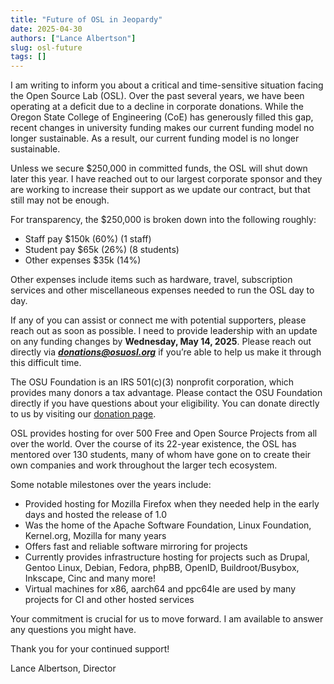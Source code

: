 ```yaml
---
title: "Future of OSL in Jeopardy"
date: 2025-04-30
authors: ["Lance Albertson"]
slug: osl-future
tags: []
---
```


I am writing to inform you about a critical and time-sensitive situation facing the Open Source Lab (OSL). Over the past
several years, we have been operating at a deficit due to a decline in corporate donations. While the Oregon State
College of Engineering (CoE) has generously filled this gap, recent changes in university funding makes our current
funding model no longer sustainable. As a result, our current funding model is no longer sustainable.

Unless we secure $250,000 in committed funds, the OSL will shut down later this year. I have reached out to our largest
corporate sponsor and they are working to increase their support as we update our contract, but that still may not be
enough.

For transparency, the $250,000 is broken down into the following roughly:

- Staff pay $150k (60%) (1 staff)
- Student pay $65k (26%) (8 students)
- Other expenses $35k (14%)

Other expenses include items such as hardware, travel, subscription services and other miscellaneous expenses needed to
run the OSL day to day.

If any of you can assist or connect me with potential supporters, please reach out as soon as possible. I need to
provide leadership with an update on any funding changes by **Wednesday, May 14, 2025**. Please reach out directly via
_**<donations@osuosl.org>**_ if you’re able to help us make it through this difficult time.

The OSU Foundation is an IRS 501(c)(3) nonprofit corporation, which provides many donors a tax advantage. Please
contact the OSU Foundation directly if you have questions about your eligibility. You can donate directly to us by
visiting our [donation page](/donate).

OSL provides hosting for over 500 Free and Open Source Projects from all over the world. Over the course of its 22-year
existence, the OSL has mentored over 130 students, many of whom have gone on to create their own companies and work
throughout the larger tech ecosystem.

Some notable milestones over the years include:

- Provided hosting for Mozilla Firefox when they needed help in the early days and hosted the release of 1.0
- Was the home of the Apache Software Foundation, Linux Foundation, Kernel.org, Mozilla for many years
- Offers fast and reliable software mirroring for projects
- Currently provides infrastructure hosting for projects such as Drupal, Gentoo Linux, Debian, Fedora, phpBB, OpenID,
  Buildroot/Busybox, Inkscape, Cinc and many more!
- Virtual machines for x86, aarch64 and ppc64le are used by many projects for CI and other hosted services

Your commitment is crucial for us to move forward. I am available to answer any questions you might have.

Thank you for your continued support!

Lance Albertson, Director
